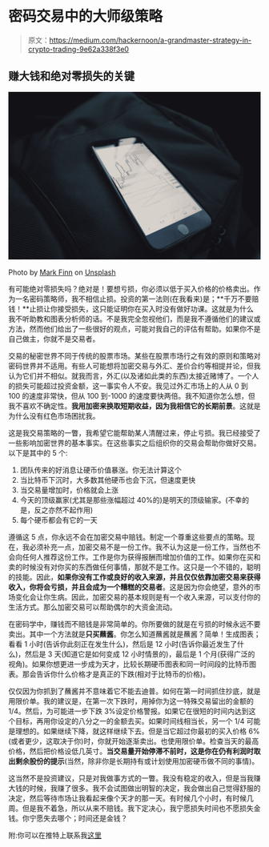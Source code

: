 # 密码交易中的大师级策略

> 原文：<https://medium.com/hackernoon/a-grandmaster-strategy-in-crypto-trading-9e62a338f3e0>

## 赚大钱和绝对零损失的关键

![](img/f9a5df962b8853a15499685b2e150cfe.png)

Photo by [Mark Finn](https://unsplash.com/@mrkfn?utm_source=medium&utm_medium=referral) on [Unsplash](https://unsplash.com?utm_source=medium&utm_medium=referral)

有可能绝对零损失吗？绝对是！要想亏损，你必须以低于买入价格的价格卖出。作为一名密码策略师，我不相信止损。投资的第一法则(在我看来)是；**千万不要赔钱！**止损让你接受损失，这只能证明你在买入时没有做好功课。这就是为什么我不听助教和图表分析师的话。不是我完全忽视他们，而是我不遵循他们的建议或方法，然而他们给出了一些很好的观点，可能对我自己的评估有帮助。如果你不是自己做主，你就不是交易者。

交易的秘密世界不同于传统的股票市场。某些在股票市场行之有效的原则和策略对密码世界并不适用。有些人可能想将加密交易与外汇、差价合约等相提并论，但我认为它们并不相似。就我而言，外汇(以及诸如此类的东西)太接近赌博了。一个人的损失可能超过投资金额，这一事实令人不安。我见过外汇市场上的人从 0 到 100 的速度非常快，但从 100 到-1000 的速度要快两倍。我不知道你怎么想，但我不喜欢不确定性。**我用加密来换取短期收益，因为我相信它的长期前景**。这就是为什么没有红色市场困扰我。

这是我交易策略的一瞥，我希望它能帮助某人清醒过来，停止亏损。我已经接受了一些影响加密世界的基本事实。在这些事实之后组织你的交易会帮助你做好交易。以下是其中的 5 个:

1.  团队传来的好消息让硬币价值暴涨。你无法计算这个
2.  当比特币下沉时，大多数其他硬币也会下沉，但速度更快
3.  当交易量增加时，价格就会上涨
4.  今天的顶级赢家(尤其是那些涨幅超过 40%的)是明天的顶级输家。(不幸的是，反之亦然不起作用)
5.  每个硬币都会有它的一天

遵循这 5 点，你永远不会在加密交易中赔钱。制定一个尊重这些要点的策略。现在，我必须补充一点，加密交易不是一份工作。我不认为这是一份工作，当然也不会向任何人推荐这份工作。工作是你为获得报酬而增加价值的工作。如果你在买和卖的时候没有对你买的东西做任何事情，那就不是工作。这只是一个不错的，聪明的技能。因此，**如果你没有工作或良好的收入来源，并且仅仅依靠加密交易来获得收入，你将会亏损，并且会成为一个糟糕的交易者**。这是因为你会绝望，意外的市场变化会让你生病。因此，加密交易的基本规则是有一个收入来源，可以支付你的生活方式。那么加密交易可以帮助偶尔的大资金流动。

在密码学中，赚钱而不赔钱是非常简单的。你所要做的就是在亏损的时候永远不要卖出。其中一个方法就是**只买蘸酱**。你怎么知道蘸酱就是蘸酱？简单！生成图表；看看 1 小时(告诉你此刻正在发生什么)，然后是 12 小时(告诉你最近发生了什么)，然后是 3 天(知道它是如何变成 12 小时情景的)，最后是 1 个月(获得广泛的视角)。如果你想更进一步成为天才，比较长期硬币图表和同一时间段的比特币图表。那会告诉你什么价格才是真正的下跌(相对于比特币的价格)。

仅仅因为你抓到了蘸酱并不意味着它不能去迪普。如何在第一时间抓住抄底，就是用限价单。我的建议是，在第一次下跌时，用掉你为这一特殊交易留出的金额的 1/4。然后，为可能进一步下跌 3%设定价格警报。如果它在很短的时间内达到这个目标，再用你设定的八分之一的金额去买。如果时间线相当长，另一个 1/4 可能是理想的。如果继续下降，就这样继续下去。但是当它超过你最初的买入价格 6%(或者更少，这取决于你)时，你就开始逐渐卖出。也使用限价单。检查当天的最高价格，然后把价格设低几英寸。**当交易量开始停滞不前时，这是你在仍有利润时取出剩余股份的提示**(当然，除非你是长期持有或计划使用加密硬币做不同的事情)。

这当然不是投资建议，只是对我做事方式的一瞥。我没有稳定的收入，但是当我赚大钱的时候，我赚了很多。我不会试图做出明智的决定，我会做出自己觉得舒服的决定，然后等待市场让我看起来像个天才的那一天。有时候几个小时，有时候几周。但是我不着急，所以从来不赔钱。我下定决心，我宁愿损失时间也不愿损失金钱。你宁愿失去哪个；时间还是金钱？

附:你可以在推特上联系我[这里](http://twitter.com/proofofwoke)